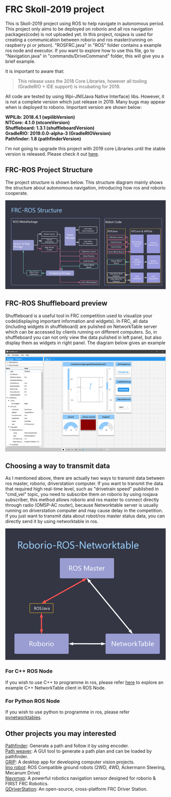 # FRC Skoll-2019 project
This is Skoll-2019 project using ROS to help navigate in autonomous period. This project only aims to be deployed on roborio and all ros navigation packages(code) is not uploaded yet. In this project, rosjava is used for creating a communication between roborio and ros master(running on raspberry pi or jetson). "ROSFRC.java" in "ROS" folder contains a example ros node and executor. If you want to explore how to use this file, go to "Navigation.java" in "commands/DriveCommand" folder, this will give you a brief example. 


It is important to aware that:
>This release uses the 2018 Core Libraries, however all tooling (GradleRIO + IDE support) is incubating for 2019. 

All code are tested by using Wpi-JNI(Java Native Interface) libs. However, it is not a complete version which just release in 2019. Many bugs may appear when is deployed to roborio. Important version are shown below: 

**WPILib: 2018.4.1 (wpilibVersion)** \
**NTCore: 4.1.0 (ntcoreVersion)** \
**Shuffleboard: 1.3.1 (shuffleboardVersion)** \
**GradleRIO: 2019.0.0-alpha-3 (GradleRIOVersion)** \
**Pathfinder: 1.8 (pathfinderVersion)**

I'm not going to upgrade this project with 2019 core Libraries until the stable version is released. Please check it out [here](https://github.com/wpilibsuite/allwpilib/releases).

## FRC-ROS Project Structure
The project structure is shown below. This structure diagram mainly shows the structure about autonomous navigation, introducing how ros and roborio cooperate.

![image](https://github.com/eddy20001118/Skoll-2019/blob/master/FRC-ROS-Structure.png)

## FRC-ROS Shuffleboard preview
Shuffleboard is a useful tool in FRC competition used to visualize your code(displaying important information and widgets). In FRC, all data (including widgets in shuffleboard) are pulished on NetworkTable server which can be accessed by clients running on different computers. So, in shuffleboard you can not only view the data pulished in left panel, but also display them as widgets in right panel. The diagram below gives an example

![image](https://github.com/eddy20001118/Skoll-2019/blob/master/FRC-ROS-Shuffleboard.PNG)

## Choosing a way to transmit data
As I mentioned above, there are actually two ways to transmit data between ros master, roborio, driverstation computer. If you want to transmit the data that required high real-time level, such as "drivetrain speed" published in "cmd_vel" topic, you need to subscribe them on roborio by using rosjava subscriber, this method allows roborio and ros master to connect directly through radio (OM5P-AC router), because Networktable server is usually running on driverstation computer and may cause delay in the competition. If you just want to transmit data about robot/ros master status data, you can directly send it by using networktable in ros.

<div align="center"> 
    <img src="https://github.com/eddy20001118/Skoll-2019/blob/master/Roborio-ROS-NetworkTable.png"/>
</div>

### For C++ ROS Node
If you wish to use C++ to programme in ros, please refer [here](https://github.com/eddy20001118/ROS-networktable) to explore an example C++ NetworkTable client in ROS Node.

### For Python ROS Node
If you wish to use python to programme in ros, please refer [pynetworktables](https://github.com/robotpy/pynetworktables). 

## Other projects you may interested
[Pathfinder](https://github.com/JacisNonsense/Pathfinder): Generate a path and follow it by using encoder. \
[Path weaver](https://github.com/wpilibsuite/PathWeaver): A GUI tool to generate a path plan and can be loaded by pathfinder. \
[GRIP](https://github.com/WPIRoboticsProjects/GRIP): A desktop app for developing computer vision projects. \
[lino robot](https://github.com/linorobot/linorobot): ROS Compatible ground robots (2WD, 4WD, Ackermann Steering, Mecanum Drive) \
[Navxmxp](https://github.com/kauailabs/navxmxp): A powerful robotics navigation sensor designed for roborio & FIRST FRC Robotics. \
[QDriverStation](https://github.com/FRC-Utilities/QDriverStation): An open-source, cross-platform FRC Driver Station.